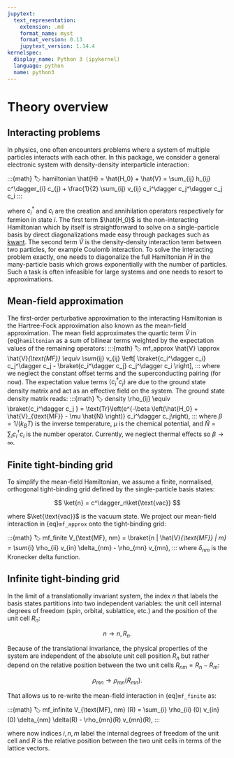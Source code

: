 ```yaml
---
jupytext:
  text_representation:
    extension: .md
    format_name: myst
    format_version: 0.13
    jupytext_version: 1.14.4
kernelspec:
  display_name: Python 3 (ipykernel)
  language: python
  name: python3
---
```

# Theory overview

## Interacting problems

In physics, one often encounters problems where a system of multiple particles interacts with each other.
In this package, we consider a general electronic system with density-density interparticle interaction:

:::{math}
:label: hamiltonian
\hat{H} = \hat{H_0} + \hat{V} = \sum_{ij} h_{ij} c^\dagger_{i} c_{j} + \frac{1}{2} \sum_{ij} v_{ij} c_i^\dagger c_j^\dagger c_j c_i
:::

where $c_i^\dagger$ and $c_i$ are the creation and annihilation operators respectively for fermion in state $i$.
The first term $\hat{H_0}$ is the non-interacting Hamiltonian which by itself is straightforward to solve on a single-particle basis by direct diagonalizations made easy through packages such as [kwant](https://kwant-project.org/).
The second term $\hat{V}$ is the density-density interaction term between two particles, for example Coulomb interaction.
To solve the interacting problem exactly, one needs to diagonalize the full Hamiltonian $\hat{H}$ in the many-particle basis which grows exponentially with the number of particles.
Such a task is often infeasible for large systems and one needs to resort to approximations.

## Mean-field approximation

The first-order perturbative approximation to the interacting Hamiltonian is the Hartree-Fock approximation also known as the mean-field approximation.
The mean field approximates the quartic term $\hat{V}$ in {eq}`hamiltonian` as a sum of bilinear terms weighted by the expectation values of the remaining operators:
:::{math}
:label: mf_approx
\hat{V} \approx \hat{V}_{\text{MF}} \equiv \sum_{ij} v_{ij} \left[
\braket{c_i^\dagger c_i} c_j^\dagger c_j - \braket{c_i^\dagger c_j} c_j^\dagger c_i \right],
:::
where we neglect the constant offset terms and the superconducting pairing (for now).
The expectation value terms  $\langle c_i^\dagger c_j \rangle$ are due to the ground state density matrix and act as an effective field on the system.
The ground state density matrix reads:
:::{math}
:label: density
\rho_{ij} \equiv \braket{c_i^\dagger c_j } = \text{Tr}\left(e^{-\beta \left(\hat{H_0} + \hat{V}_{\text{MF}} - \mu \hat{N} \right)} c_i^\dagger c_j\right),
:::
where $\beta = 1/ (k_B T)$ is the inverse temperature, $\mu$ is the chemical potential, and $\hat{N} = \sum_i c_i^\dagger c_i$ is the number operator.
Currently, we neglect thermal effects so $\beta \to \infty$.

## Finite tight-binding grid

To simplify the mean-field Hamiltonian, we assume a finite, normalised, orthogonal tight-binding grid defined by the single-particle basis states:

$$
\ket{n} = c^\dagger_n\ket{\text{vac}}
$$

where $\ket{\text{vac}}$ is the vacuum state.
We project our mean-field interaction in {eq}`mf_approx` onto the tight-binding grid:

:::{math}
:label: mf_finite
V_{\text{MF}, nm} = \braket{n | \hat{V}_{\text{MF}} | m} =  \sum_{i} \rho_{ii} v_{in} \delta_{nm} - \rho_{mn} v_{mn},
:::
where $\delta_{nm}$ is the Kronecker delta function.

## Infinite tight-binding grid

In the limit of a translationally invariant system, the index $n$ that labels the basis states partitions into two independent variables: the unit cell internal degrees of freedom (spin, orbital, sublattice, etc.) and the position of the unit cell $R_n$:

$$
n \to n, R_n.
$$

Because of the translational invariance, the physical properties of the system are independent of the absolute unit cell position $R_n$ but rather depend on the relative position between the two unit cells $R_{nm} = R_n - R_m$:

$$
\rho_{mn} \to \rho_{mn}(R_{mn}).
$$

That allows us to re-write the mean-field interaction in {eq}`mf_finite` as:

:::{math}
:label: mf_infinite
V_{\text{MF}, nm} (R) =  \sum_{i} \rho_{ii} (0) v_{in} (0) \delta_{nm} \delta(R) - \rho_{mn}(R) v_{mn}(R),
:::

where now indices $i, n, m$ label the internal degrees of freedom of the unit cell and $R$ is the relative position between the two unit cells in terms of the lattice vectors.
